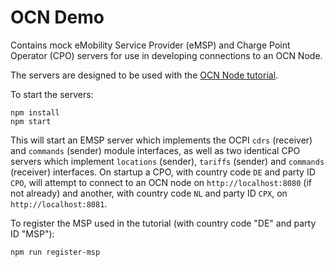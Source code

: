 # OCN Demo

Contains mock eMobility Service Provider (eMSP) and Charge Point Operator (CPO) servers for use in developing connections
to an OCN Node.

The servers are designed to be used with the [OCN Node tutorial](https://bitbucket.org/shareandcharge/ocn-node/src/develop/examples/).

To start the servers:

```
npm install
npm start
```

This will start an EMSP server which implements the OCPI `cdrs` (receiver) and `commands` (sender) module interfaces, as well as two 
identical CPO servers which implement `locations` (sender), `tariffs` (sender) and `commands` (receiver) interfaces. On startup a CPO, with
country code `DE` and party ID `CPO`, will attempt to connect to an OCN node on `http://localhost:8080` (if not already) and another, 
with country code `NL` and party ID `CPX`, on `http://localhost:8081`.


To register the MSP used in the tutorial (with country code "DE" and party ID "MSP"):

```
npm run register-msp
```
